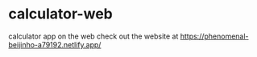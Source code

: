 # calculator-web
calculator app on the web 
check out the website at  https://phenomenal-beijinho-a79192.netlify.app/
